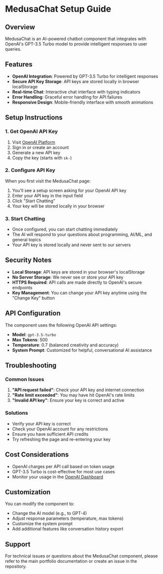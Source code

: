# MedusaChat Setup Guide

## Overview
MedusaChat is an AI-powered chatbot component that integrates with OpenAI's GPT-3.5 Turbo model to provide intelligent responses to user queries.

## Features
- **OpenAI Integration**: Powered by GPT-3.5 Turbo for intelligent responses
- **Secure API Key Storage**: API keys are stored locally in browser localStorage
- **Real-time Chat**: Interactive chat interface with typing indicators
- **Error Handling**: Graceful error handling for API failures
- **Responsive Design**: Mobile-friendly interface with smooth animations

## Setup Instructions

### 1. Get OpenAI API Key
1. Visit [OpenAI Platform](https://platform.openai.com/api-keys)
2. Sign in or create an account
3. Generate a new API key
4. Copy the key (starts with `sk-`)

### 2. Configure API Key
When you first visit the MedusaChat page:
1. You'll see a setup screen asking for your OpenAI API key
2. Enter your API key in the input field
3. Click "Start Chatting"
4. Your key will be stored locally in your browser

### 3. Start Chatting
- Once configured, you can start chatting immediately
- The AI will respond to your questions about programming, AI/ML, and general topics
- Your API key is stored locally and never sent to our servers

## Security Notes
- **Local Storage**: API keys are stored in your browser's localStorage
- **No Server Storage**: We never see or store your API key
- **HTTPS Required**: API calls are made directly to OpenAI's secure endpoints
- **Key Management**: You can change your API key anytime using the "Change Key" button

## API Configuration
The component uses the following OpenAI API settings:
- **Model**: `gpt-3.5-turbo`
- **Max Tokens**: 500
- **Temperature**: 0.7 (balanced creativity and accuracy)
- **System Prompt**: Customized for helpful, conversational AI assistance

## Troubleshooting

### Common Issues
1. **"API request failed"**: Check your API key and internet connection
2. **"Rate limit exceeded"**: You may have hit OpenAI's rate limits
3. **"Invalid API key"**: Ensure your key is correct and active

### Solutions
- Verify your API key is correct
- Check your OpenAI account for any restrictions
- Ensure you have sufficient API credits
- Try refreshing the page and re-entering your key

## Cost Considerations
- OpenAI charges per API call based on token usage
- GPT-3.5 Turbo is cost-effective for most use cases
- Monitor your usage in the [OpenAI Dashboard](https://platform.openai.com/usage)

## Customization
You can modify the component to:
- Change the AI model (e.g., to GPT-4)
- Adjust response parameters (temperature, max tokens)
- Customize the system prompt
- Add additional features like conversation history export

## Support
For technical issues or questions about the MedusaChat component, please refer to the main portfolio documentation or create an issue in the repository.
